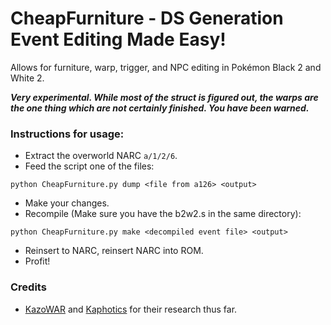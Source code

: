 # CheapFurniture - DS Generation Event Editing Made Easy!
Allows for furniture, warp, trigger, and NPC editing in Pokémon Black 2 and White 2.

***Very experimental. While most of the struct is figured out, the warps are the one thing which are not certainly finished. You have been warned.***

### Instructions for usage:
* Extract the overworld NARC `a/1/2/6`.
* Feed the script one of the files: 

`python CheapFurniture.py dump <file from a126> <output>`

* Make your changes.
* Recompile (Make sure you have the b2w2.s in the same directory): 

`python CheapFurniture.py make <decompiled event file> <output>`

* Reinsert to NARC, reinsert NARC into ROM.
* Profit!

### Credits
* [KazoWAR](https://twitter.com/KazoWAR) and [Kaphotics](https://github.com/kwsch) for their research thus far.
